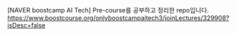 [NAVER boostcamp AI Tech] Pre-course를 공부하고 정리한 repo입니다.
https://www.boostcourse.org/onlyboostcampaitech3/joinLectures/329908?isDesc=false
